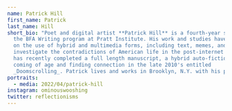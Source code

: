 ```yaml
---
name: Patrick Hill
first_name: Patrick
last_name: Hill
short_bio: "Poet and digital artist **Patrick Hill** is a fourth-year student in
  the BFA Writing program at Pratt Institute. His work and studies have focused
  on the use of hybrid and multimedia forms, including text, memes, and code, to
  investigate the contradictions of American life in the post-internet era. He
  has recently completed a full length manuscript, a hybrid auto-fiction about
  coming of age and finding connection in the late 2010's entitled
  _Doomscrolling_. Patrick lives and works in Brooklyn, N.Y. with his partner. "
portraits:
  - media: 2022/04/patrick-hill
instagram: ominouswooshing
twitter: reflectionisms
---
```

